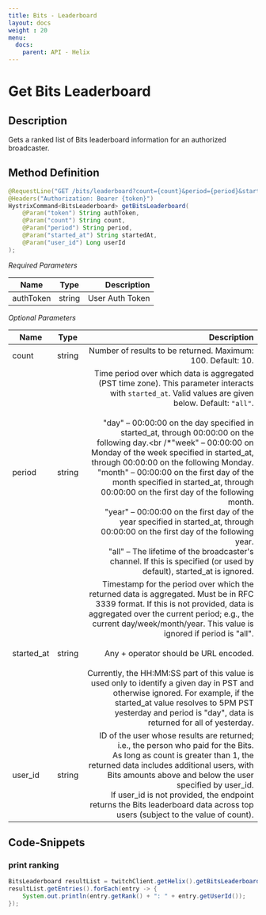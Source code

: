 ```yaml
---
title: Bits - Leaderboard
layout: docs
weight : 20
menu: 
  docs:
    parent: API - Helix
---
```


# Get Bits Leaderboard

## Description

Gets a ranked list of Bits leaderboard information for an authorized broadcaster.

## Method Definition

```java
@RequestLine("GET /bits/leaderboard?count={count}&period={period}&started_at={started_at}&user_id={user_id}")
@Headers("Authorization: Bearer {token}")
HystrixCommand<BitsLeaderboard> getBitsLeaderboard(
	@Param("token") String authToken,
	@Param("count") String count,
	@Param("period") String period,
	@Param("started_at") String startedAt,
	@Param("user_id") Long userId
);
```

*Required Parameters*

| Name          | Type      | Description  |
| ------------- |:---------:| -----------------:|
| authToken     | string    | User Auth Token |

*Optional Parameters*

| Name          | Type      | Description  |
| ------------- |:---------:| -----------------:|
| count     | string    | Number of results to be returned. Maximum: 100. Default: 10. |
| period         | string    | Time period over which data is aggregated (PST time zone). This parameter interacts with `started_at`. Valid values are given below. Default: `"all"`.<br /><br />"day" – 00:00:00 on the day specified in started_at, through 00:00:00 on the following day.<br /*"week" – 00:00:00 on Monday of the week specified in started_at, through 00:00:00 on the following Monday.<br />"month" – 00:00:00 on the first day of the month specified in started_at, through 00:00:00 on the first day of the following month.<br />"year" – 00:00:00 on the first day of the year specified in started_at, through 00:00:00 on the first day of the following year.<br />"all" – The lifetime of the broadcaster's channel. If this is specified (or used by default), started_at is ignored. |
| started_at         | string    | Timestamp for the period over which the returned data is aggregated. Must be in RFC 3339 format. If this is not provided, data is aggregated over the current period; e.g., the current day/week/month/year. This value is ignored if period is "all".<br /><br />Any + operator should be URL encoded.<br /><br />Currently, the HH:MM:SS part of this value is used only to identify a given day in PST and otherwise ignored. For example, if the started_at value resolves to 5PM PST yesterday and period is "day", data is returned for all of yesterday. |
| user_id         | string    | ID of the user whose results are returned; i.e., the person who paid for the Bits.<br/>As long as count is greater than 1, the returned data includes additional users, with Bits amounts above and below the user specified by user_id.<br />If user_id is not provided, the endpoint returns the Bits leaderboard data across top users (subject to the value of count). |

## Code-Snippets

### print ranking

```java
BitsLeaderboard resultList = twitchClient.getHelix().getBitsLeaderboard(accessToken, "10", "all", null, null).execute();
resultList.getEntries().forEach(entry -> {
	System.out.println(entry.getRank() + ": " + entry.getUserId());
});
```
